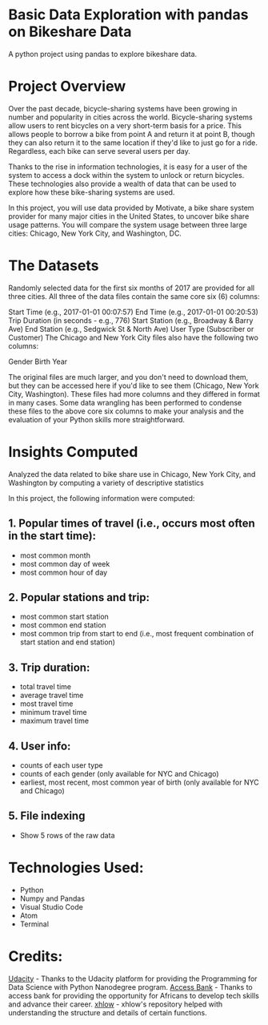 # Basic Data Exploration with pandas on Bikeshare Data
A python project using pandas to explore bikeshare data.

# Project Overview
Over the past decade, bicycle-sharing systems have been growing in number and popularity in cities across the world. 
Bicycle-sharing systems allow users to rent bicycles on a very short-term basis for a price. 
This allows people to borrow a bike from point A and return it at point B, though they can also return it to the same location if they'd like to just go for a ride. 
Regardless, each bike can serve several users per day.

Thanks to the rise in information technologies, it is easy for a user of the system to access a dock within the system to unlock or return bicycles. 
These technologies also provide a wealth of data that can be used to explore how these bike-sharing systems are used.

In this project, you will use data provided by Motivate, a bike share system provider for many major cities in the United States, to uncover bike share usage patterns. 
You will compare the system usage between three large cities: Chicago, New York City, and Washington, DC.

# The Datasets
Randomly selected data for the first six months of 2017 are provided for all three cities. All three of the data files contain the same core six (6) columns:

Start Time (e.g., 2017-01-01 00:07:57)
End Time (e.g., 2017-01-01 00:20:53)
Trip Duration (in seconds - e.g., 776)
Start Station (e.g., Broadway & Barry Ave)
End Station (e.g., Sedgwick St & North Ave)
User Type (Subscriber or Customer)
The Chicago and New York City files also have the following two columns:

Gender
Birth Year

The original files are much larger, and you don't need to download them, but they can be accessed here if you'd like to see them (Chicago, New York City, Washington). These files had more columns and they differed in format in many cases. Some data wrangling has been performed to condense these files to the above core six columns to make your analysis and the evaluation of your Python skills more straightforward.

# Insights Computed
Analyzed the data related to bike share use in Chicago, New York City, and Washington by computing a variety of descriptive statistics

In this project, the following information were computed:
## 1. Popular times of travel (i.e., occurs most often in the start time):
* most common month
* most common day of week
* most common hour of day

## 2. Popular stations and trip:
* most common start station
* most common end station
* most common trip from start to end (i.e., most frequent combination of start station and end station)

## 3. Trip duration:
* total travel time
* average travel time
* most travel time
* minimum travel time
* maximum travel time

## 4. User info:
* counts of each user type
* counts of each gender (only available for NYC and Chicago)
* earliest, most recent, most common year of birth (only available for NYC and Chicago)

## 5. File indexing 
* Show 5 rows of the raw data

# Technologies Used:
* Python
* Numpy and Pandas
* Visual Studio Code
* Atom
* Terminal

# Credits:
[Udacity](https://udacity.com) - Thanks to the Udacity platform for providing the Programming for Data Science with Python Nanodegree program.
[Access Bank](https://accessbankplc.com) - Thanks to access bank for providing the opportunity for Africans to develop tech skills and advance their career.
[xhlow](https://github.com/xhlow) - xhlow's repository helped with understanding the structure and details of certain functions.
